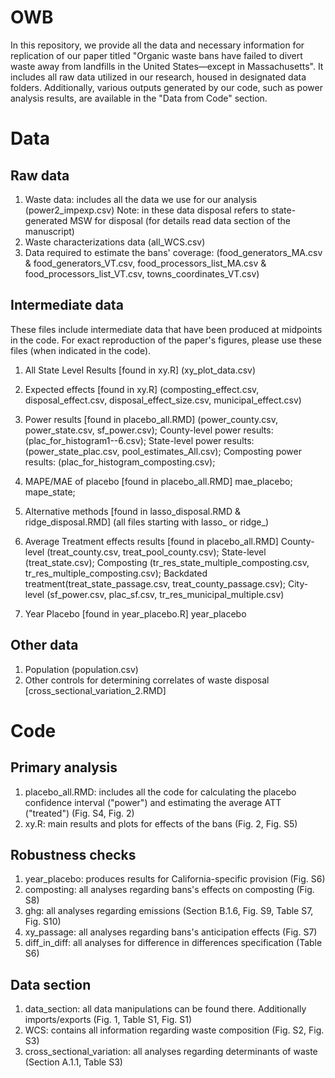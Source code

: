 # OWB

In this repository, we provide all the data and necessary information for replication of our paper titled "Organic waste bans have failed to divert waste away from landfills in the United States—except in Massachusetts".  It includes all raw data utilized in our research, housed in designated data folders. Additionally, various outputs generated by our code, such as power analysis results, are available in the "Data from Code" section.

# Data 

## Raw data 

1. Waste data: includes all the data we use for our analysis (power2_impexp.csv) Note: in these data disposal refers to state-generated MSW for disposal (for details read data section of the manuscript)
2. Waste characterizations data (all_WCS.csv)
3. Data required to estimate the bans' coverage: (food_generators_MA.csv & food_generators_VT.csv, food_processors_list_MA.csv & food_processors_list_VT.csv, towns_coordinates_VT.csv)

## Intermediate data
These files include intermediate data that have been produced at midpoints in the code. For exact reproduction of the paper's figures, please use these files (when indicated in the code).

1. All State Level Results [found in xy.R] (xy_plot_data.csv)

2. Expected effects [found in xy.R] (composting_effect.csv, disposal_effect.csv, disposal_effect_size.csv, municipal_effect.csv)
   
3. Power results [found in placebo_all.RMD] (power_county.csv, power_state.csv, sf_power.csv);
   County-level power results: (plac_for_histogram1--6.csv);
   State-level power results: (power_state_plac.csv, pool_estimates_All.csv);
   Composting power results: (plac_for_histogram_composting.csv);
   

5. MAPE/MAE of placebo [found in placebo_all.RMD] 
   mae_placebo;
   mape_state;
   
6. Alternative methods [found in lasso_disposal.RMD & ridge_disposal.RMD] (all files starting with lasso_ or ridge_)

7. Average Treatment effects results [found in placebo_all.RMD] 
   County-level (treat_county.csv, treat_pool_county.csv);
   State-level (treat_state.csv);
   Composting (tr_res_state_multiple_composting.csv, tr_res_multiple_composting.csv);
   Backdated treatment(treat_state_passage.csv, treat_county_passage.csv);
   City-level (sf_power.csv, plac_sf.csv, tr_res_municipal_multiple.csv)

8. Year Placebo [found in year_placebo.R] 
   year_placebo

## Other data 
1. Population (population.csv)
2. Other controls for determining correlates of waste disposal [cross_sectional_variation_2.RMD]

# Code

## Primary analysis
1. placebo_all.RMD: includes all the code for calculating the placebo confidence interval ("power") and estimating the average ATT ("treated") (Fig. S4, Fig. 2)
2. xy.R: main results and plots for effects of the bans (Fig. 2, Fig. S5)
## Robustness checks
1. year_placebo: produces results for California-specific provision (Fig. S6)
2. composting: all analyses regarding bans's effects on composting (Fig. S8)
3. ghg: all analyses regarding emissions (Section B.1.6, Fig. S9, Table S7, Fig. S10)
4. xy_passage: all analyses regarding bans's anticipation effects (Fig. S7)
5. diff_in_diff: all analyses for difference in differences specification (Table S6)
## Data section
1. data_section: all data manipulations can be found there. Additionally imports/exports (Fig. 1, Table S1, Fig. S1)
2. WCS: contains all information regarding waste composition (Fig. S2, Fig. S3)
3. cross_sectional_variation: all analyses regarding determinants of waste (Section A.1.1, Table S3)


